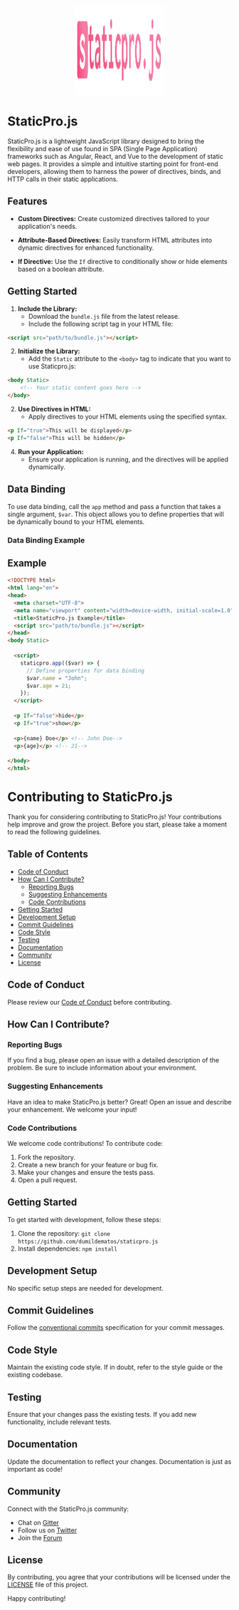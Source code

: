 <div align="center">
  <img src="assets/staticpro.svg" alt="Project Logo" width="200" height="200">
</div>

# StaticPro.js

StaticPro.js is a lightweight JavaScript library designed to bring the flexibility and ease of use found in SPA (Single Page Application) frameworks such as Angular, React, and Vue to the development of static web pages. It provides a simple and intuitive starting point for front-end developers, allowing them to harness the power of directives, binds, and HTTP calls in their static applications.

## Features

- **Custom Directives:** Create customized directives tailored to your application's needs.
  
- **Attribute-Based Directives:** Easily transform HTML attributes into dynamic directives for enhanced functionality.

- **If Directive:** Use the `If` directive to conditionally show or hide elements based on a boolean attribute.

## Getting Started

1. **Include the Library:**
   - Download the `bundle.js` file from the latest release.
   - Include the following script tag in your HTML file:

```html
<script src="path/to/bundle.js"></script>
```

2. **Initialize the Library:**
    - Add the `Static` attribute to the `<body>` tag to indicate that you want to use Staticpro.js:

```html
<body Static>
    <!-- Your static content goes here -->
</body>
```


2. **Use Directives in HTML:**
   - Apply directives to your HTML elements using the specified syntax.

```html
<p If="true">This will be displayed</p>
<p If="false">This will be hidden</p>
```

4. **Run your Application:**
   - Ensure your application is running, and the directives will be applied dynamically.

## Data Binding

To use data binding, call the `app` method and pass a function that takes a single argument, `$var`. This object allows you to define properties that will be dynamically bound to your HTML elements.

### Data Binding Example
## Example

```html
<!DOCTYPE html>
<html lang="en">
<head>
  <meta charset="UTF-8">
  <meta name="viewport" content="width=device-width, initial-scale=1.0">
  <title>StaticPro.js Example</title>
  <script src="path/to/bundle.js"></script>
</head>
<body Static>

  <script>
    staticpro.app(($var) => {
      // Define properties for data binding
      $var.name = "John"; 
      $var.age = 21;
    });
  </script>

  <p If="false">hide</p>
  <p If="true">show</p>

  <p>{name} Doe</p> <!-- John Doe-->
  <p>{age}</p> <!-- 21-->

</body>
</html>
```

# Contributing to StaticPro.js

Thank you for considering contributing to StaticPro.js! Your contributions help improve and grow the project. Before you start, please take a moment to read the following guidelines.

## Table of Contents
- [Code of Conduct](#code-of-conduct)
- [How Can I Contribute?](#how-can-i-contribute)
  - [Reporting Bugs](#reporting-bugs)
  - [Suggesting Enhancements](#suggesting-enhancements)
  - [Code Contributions](#code-contributions)
- [Getting Started](#getting-started)
- [Development Setup](#development-setup)
- [Commit Guidelines](#commit-guidelines)
- [Code Style](#code-style)
- [Testing](#testing)
- [Documentation](#documentation)
- [Community](#community)
- [License](#license)

## Code of Conduct

Please review our [Code of Conduct](CODE_OF_CONDUCT.md) before contributing.

## How Can I Contribute?

### Reporting Bugs

If you find a bug, please open an issue with a detailed description of the problem. Be sure to include information about your environment.

### Suggesting Enhancements

Have an idea to make StaticPro.js better? Great! Open an issue and describe your enhancement. We welcome your input!

### Code Contributions

We welcome code contributions! To contribute code:

1. Fork the repository.
2. Create a new branch for your feature or bug fix.
3. Make your changes and ensure the tests pass.
4. Open a pull request.

## Getting Started

To get started with development, follow these steps:

1. Clone the repository: `git clone https://github.com/dumildematos/staticpro.js`
2. Install dependencies: `npm install`

## Development Setup

No specific setup steps are needed for development.

## Commit Guidelines

Follow the [conventional commits](https://www.conventionalcommits.org/) specification for your commit messages.

## Code Style

Maintain the existing code style. If in doubt, refer to the style guide or the existing codebase.

## Testing

Ensure that your changes pass the existing tests. If you add new functionality, include relevant tests.

## Documentation

Update the documentation to reflect your changes. Documentation is just as important as code!

## Community

Connect with the StaticPro.js community:
- Chat on [Gitter](#)
- Follow us on [Twitter](#)
- Join the [Forum](#)

## License

By contributing, you agree that your contributions will be licensed under the [LICENSE](LICENSE) file of this project.

Happy contributing!
